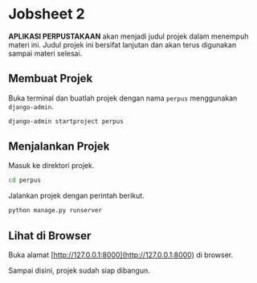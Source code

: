 # Jobsheet 2
**APLIKASI PERPUSTAKAAN** akan menjadi judul projek dalam menempuh materi ini. Judul projek ini bersifat lanjutan dan akan terus digunakan sampai materi selesai.

## Membuat Projek
Buka terminal dan buatlah projek dengan nama ```perpus``` menggunakan ```django-admin```.

```bash
django-admin startproject perpus
```

## Menjalankan Projek
Masuk ke direktori projek.

```bash
cd perpus
```

Jalankan projek dengan perintah berikut.

```bash
python manage.py runserver
```

## Lihat di Browser
Buka alamat [http://127.0.0.1:8000](http://127.0.0.1:8000) di browser.

Sampai disini, projek sudah siap dibangun.